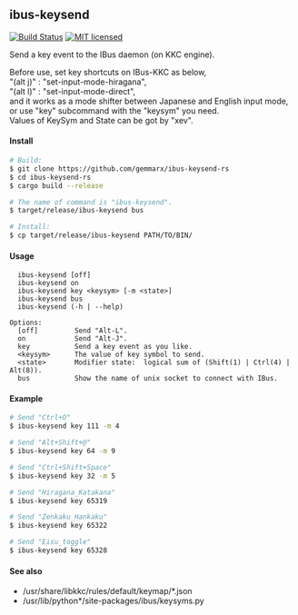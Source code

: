 ibus-keysend
----
[![Build Status](https://travis-ci.org/gemmarx/ibus-keysend-rs.svg?branch=master)](https://travis-ci.org/gemmarx/ibus-keysend-rs)
[![MIT licensed](https://img.shields.io/badge/license-MIT-blue.svg)](./LICENSE)

Send a key event to the IBus daemon (on KKC engine).

Before use, set key shortcuts on IBus-KKC as below,  
"(alt j)" : "set-input-mode-hiragana",  
"(alt l)" : "set-input-mode-direct",  
and it works as a mode shifter between Japanese and English input mode,  
or use "key" subcommand with the "keysym" you need.  
Values of KeySym and State can be got by "xev".  


#### Install
```sh
# Build:
$ git clone https://github.com/gemmarx/ibus-keysend-rs
$ cd ibus-keysend-rs
$ cargo build --release

# The name of command is "ibus-keysend".
$ target/release/ibus-keysend bus

# Install:
$ cp target/release/ibus-keysend PATH/TO/BIN/
```


#### Usage
```
  ibus-keysend [off]
  ibus-keysend on
  ibus-keysend key <keysym> [-m <state>]
  ibus-keysend bus
  ibus-keysend (-h | --help)

Options:
  [off]         Send "Alt-L".
  on            Send "Alt-J".
  key           Send a key event as you like.
  <keysym>      The value of key symbol to send.
  <state>       Modifier state:  logical sum of (Shift(1) | Ctrl(4) | Alt(8)).
  bus           Show the name of unix socket to connect with IBus.
```


#### Example
```sh
# Send "Ctrl+O"
$ ibus-keysend key 111 -m 4

# Send "Alt+Shift+@"
$ ibus-keysend key 64 -m 9

# Send "Ctrl+Shift+Space"
$ ibus-keysend key 32 -m 5

# Send "Hiragana_Katakana"
$ ibus-keysend key 65319

# Send "Zenkaku_Hankaku"
$ ibus-keysend key 65322

# Send "Eisu_toggle"
$ ibus-keysend key 65328
```


#### See also
- /usr/share/libkkc/rules/default/keymap/*.json
- /usr/lib/python*/site-packages/ibus/keysyms.py

